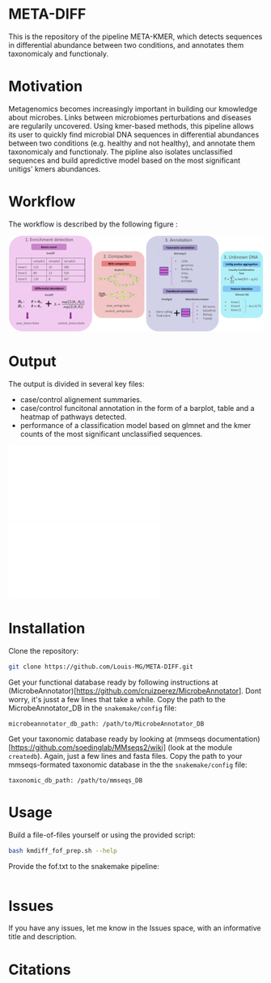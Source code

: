# META-DIFF

This is the repository of the pipeline META-KMER, which detects sequences in differential abundance between two conditions, and annotates them taxonomicaly and functionaly.

# Motivation

Metagenomics becomes increasingly important in building our kmowledge about microbes. Links between microbiomes perturbations and diseases are regularily uncovered. Using kmer-based methods, this pipeline allows its user to quickly find microbial DNA sequences in differential abundances between two conditions (e.g. healthy and not healthy), and annotate them taxonomicaly and functionaly. The pipline also isolates unclassified sequences and build apredictive model based on the most significant unitigs' kmers abundances. 

# Workflow

The workflow is described by the following figure :

![Schematic of the META-DIFF pipeline](/figures/pipelinev3.png?raw=true "Pipeline Overview")

# Output

The output is divided in several key files:
 - case/control alignement summaries.
 - case/control funcitonal annotation in the form of a barplot, table and a heatmap of pathways detected.
 - performance of a classification model based on glmnet and the kmer counts of the most significant unclassified sequences. 

![Barplot](/figures/metabolic_summary__barplot.pdf "Example of a barplot of pathways complete at 90%") ![Heatmap](/figures/metabolic_summary__heatmap.pdf "Example of a heatmap of pathways complete at 90%")

# Installation

Clone the repository:
```bash
git clone https://github.com/Louis-MG/META-DIFF.git
```

Get your functional database ready by following instructions at (MicrobeAnnotator)[https://github.com/cruizperez/MicrobeAnnotator]. Dont worry, it's jusst a few lines that take a while.
Copy the path to the MicrobeAnnotator_DB in the `snakemake/config` file:
```text
microbeannotator_db_path: /path/to/MicrobeAnnotator_DB
```

Get your taxonomic database ready by looking at (mmseqs documentation)[https://github.com/soedinglab/MMseqs2/wiki] (look at the module `createdb`). Again, just a few lines and fasta files.
Copy the path to your mmseqs-formated taxonomic database in the the `snakemake/config` file:
```text
taxonomic_db_path: /path/to/mmseqs_DB
```

# Usage

Build a file-of-files yourself or using the provided script:
```bash
bash kmdiff_fof_prep.sh --help
```

Provide the fof.txt to the snakemake pipeline:
```bash

```


# Issues

If you have any issues, let me know in the Issues space, with an informative title and description.

# Citations

